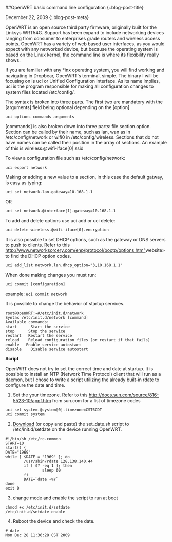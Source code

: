 ##OpenWRT basic command line configuration {:.blog-post-title}

December 22, 2009
{:.blog-post-meta}



OpenWRT is an open source third party firmware, originally built for the Linksys WRT54G.  Support has been expand to include networking devices ranging from consumer to enterprises  grade routers and wireless access points. OpenWRT has a variety of web based user interfaces, as you would expect with any networked device, but because the operating system is based on the Linux kernel, the command line is where its flexibility really shows.

If you are familiar with any *inx operating system, you will find working and navigating in Dropbear, OpenWRT's terminal, simple.  The binary I will be focusing on is uci or Unified Configuration Interface.  As its name implies, uci is the program responsible for making all configuration changes to system files located /etc/config/.


The syntax is broken into three parts.  The first two are mandatory with the [arguments] field being optional depending on the [option]


`uci options commands arguments`


[commands] is also broken down into three parts: file.section.option.  Section can be called by their name, such as lan, wan as in /etc/config/network or wifi0 in /etc/config/wireless.  Sections that do not have names can be called their position in the array of sections.  An example of this is wireless.@wifi-iface[0].ssid


To view a configuration file such as /etc/config/network:

`uci export network`


Making or adding a new value to a section, in this case the default gatway, is easy as typing:


`uci set network.lan.gateway=10.168.1.1`

OR

`uci set network.@interface[1].gateway=10.168.1.1`

To add  and delete options use uci add or uci delete:

`uci delete wireless.@wifi-iface[0].encryption`

It is also possible to set DHCP options, such as the gateway or DNS servers to push to clients. Refer to this <http://www.networksorcery.com/enp/protocol/bootp/options.htm">website> to find the DHCP option codes.

`uci add_list network.lan.dhcp_option="3,10.168.1.1"`


When done making changes you must run:

`uci commit [configuration]`

example: `uci commit network`


It is possible to change the behavior of startup services.

```
root@OpenWRT:~#/etc/init.d/network
Syntax /etc/init.d/network [command]
Available commands:
start      Start the service
stop      Stop the service
restart   Restart the service
reload    Reload configuration files (or restart if that fails)
enable   Enable service autostart
disable    Disable service autostart
```


**Script**

OpenWRT does not try to set the correct time and date at startup.  It is possible to install an NTP (Network Time Protocol) client that will run as a daemon, but I chose to write a script utilizing the already built-in rdate to configure the date and time.


1) Set the your timezone. Refer to this <http://docs.sun.com/source/816-5523-10/appf.htm> from sun.com for a list of timezone codes

``` 
uci set system.@system[0].timezone=CST6CDT
uci commit system 
```


2) [Download](http://alex.hrck.net/docs/set_date.sh) (or copy and paste) the set_date.sh script to /etc/init.d/setdate on the device running OpenWRT.

```
#!/bin/sh /etc/rc.common
START=10
start() {
DATE="1969"
while [ $DATE = "1969" ]; do
        /usr/sbin/rdate 128.138.140.44
        if [ $? -eq 1 ]; then
                sleep 60
        fi
        DATE=`date +%Y`
done
exit 0 
```


3) change mode and enable the script to run at boot

``` 
chmod +x /etc/init.d/setdate
/etc/init.d/setdate enable 
```


4) Reboot the device and check the date.

``` 
# date
Mon Dec 28 11:36:28 CST 2009 
```
